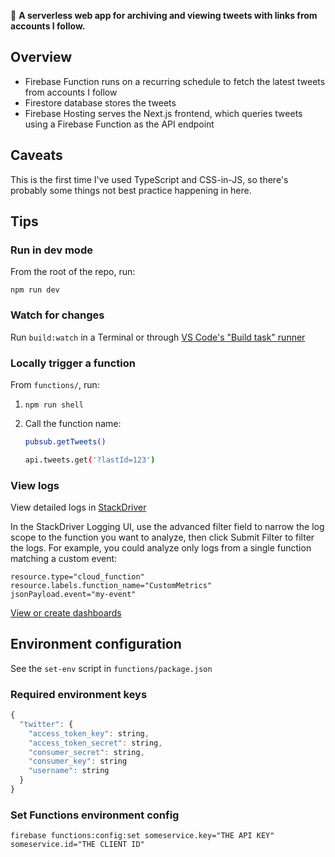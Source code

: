 🏡 **A serverless web app for archiving and viewing tweets with links from accounts I follow.**

## Overview

- Firebase Function runs on a recurring schedule to fetch the latest tweets from accounts I follow
- Firestore database stores the tweets
- Firebase Hosting serves the Next.js frontend, which queries tweets using a Firebase Function as the API endpoint

## Caveats

This is the first time I've used TypeScript and CSS-in-JS, so there's probably some things not best practice happening in here.

## Tips

### Run in dev mode

From the root of the repo, run:

```
npm run dev
```

### Watch for changes

Run `build:watch` in a Terminal or through [VS Code's "Build task" runner](https://code.visualstudio.com/docs/typescript/typescript-compiling#_step-2-run-the-typescript-build)

### Locally trigger a function

From `functions/`, run:

1. `npm run shell`
1. Call the function name:

   ```sh
   pubsub.getTweets()
   ```

   ```sh
   api.tweets.get('?lastId=123')
   ```

### View logs

View detailed logs in [StackDriver](https://console.cloud.google.com/project/_/logs?service=cloudfunctions.googleapis.com&advancedFilter=resource.type%3D%22cloud_function%22%0A)

In the StackDriver Logging UI, use the advanced filter field to narrow the log scope to the function you want to analyze, then click Submit Filter to filter the logs. For example, you could analyze only logs from a single function matching a custom event:

```
resource.type="cloud_function"
resource.labels.function_name="CustomMetrics"
jsonPayload.event="my-event"
```

[View or create dashboards](https://console.cloud.google.com/monitoring/dashboards)

## Environment configuration

See the `set-env` script in `functions/package.json`

### Required environment keys

```js
{
  "twitter": {
    "access_token_key": string,
    "access_token_secret": string,
    "consumer_secret": string,
    "consumer_key": string
    "username": string
  }
}
```

### Set Functions environment config

```
firebase functions:config:set someservice.key="THE API KEY" someservice.id="THE CLIENT ID"
```
